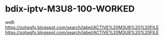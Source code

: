 # bdix-iptv-M3U8-100-WORKED

weB: https://sohagfx.blogspot.com/search/label/ACTIVE%20M3U8%20%20FILE
https://sohagfx.blogspot.com/search/label/ACTIVE%20M3U8%20%20FILE
